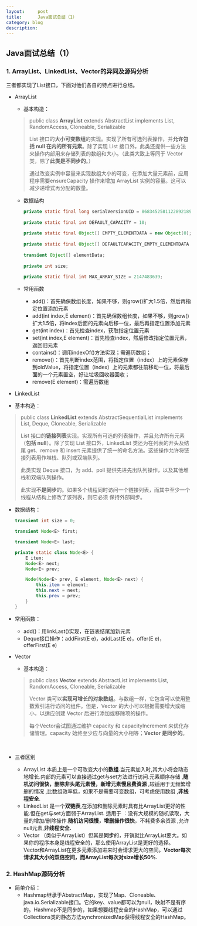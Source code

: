 ```yaml
---
layout:     post
title:      Java面试总结（1）
category: blog
description: 
---
```


## Java面试总结（1）

### 1. ArrayList、LinkedList、Vector的异同及源码分析

三者都实现了List接口，下面对他们各自的特点进行总结。

* ArrayList

  * 基本构造：

  > public class **ArrayList** extends AbstractList implements List, RandomAccess, Cloneable, Serializable
  >
  > List 接口的**大小可变数组**的实现。实现了所有可选列表操作，并**允许包括 null 在内的所有元素**。除了实现 List 接口外，此类还提供一些方法来操作内部用来存储列表的数组和大小。（此类大致上等同于 Vector 类，除了**此类是不同步的**。）
  >
  > 通过改变实例中容量来实现数组大小的可变，在添加大量元素前，应用程序需要ensureCapacity 操作来增加 ArrayList 实例的容量。这可以减少递增式再分配的数量。

  * 数据结构

    ```java
    private static final long serialVersionUID = 8683452581122892189L;  
        
    private static final int DEFAULT_CAPACITY = 10;  
          
    private static final Object[] EMPTY_ELEMENTDATA = new Object[0];  
        
    private static final Object[] DEFAULTCAPACITY_EMPTY_ELEMENTDATA = new Object[0];  
        
    transient Object[] elementData;  
        
    private int size;  
        
    private static final int MAX_ARRAY_SIZE = 2147483639;
    ```

  * 常用函数

    * add()：首先确保数组长度，如果不够，则grow()扩大1.5倍，然后再指定位置添加元素
    * add(int index,E element)：首先确保数组长度，如果不够，则grow()扩大1.5倍，将index后面的元素向后移一位，最后再指定位置添加元素
    * get(int index)：首先检查index，获取指定位置元素
    * set(int index,E element)：首先检查index，然后修改指定位置元素，返回旧元素
    * contains()：调用indexOf()方法实现；需遍历数组；
    * remove()：首先判断index范围，将指定位置（index）上的元素保存到oldValue，将指定位置（index）上的元素都往前移动一位，将最后面的一个元素置空，好让垃圾回收器回收；
    * remove(E element)：需遍历数组

*  LinkedList

  * 基本构造：

  > public class **LinkedList** extends AbstractSequentialList implements List, Deque, Cloneable, Serializable
  >
  > List 接口的**链接列表**实现。实现所有可选的列表操作，并且允许所有元素（**包括 null**）。除了实现 List 接口外，LinkedList 类还为在列表的开头及结尾 get、remove 和 insert 元素提供了统一的命名方法。这些操作允许将链接列表用作堆栈、队列或双端队列。
  >
  > 此类实现 Deque 接口，为 add、poll 提供先进先出队列操作，以及其他堆栈和双端队列操作。
  >
  > 此实现**不是同步**的。如果多个线程同时访问一个链接列表，而其中至少一个线程从结构上修改了该列表，则它必须 保持外部同步。

  * 数据结构：

    ```java
    transient int size = 0;

    transient Node<E> first;

    transient Node<E> last;

    private static class Node<E> {
        E item;
        Node<E> next;
        Node<E> prev;

        Node(Node<E> prev, E element, Node<E> next) {
            this.item = element;
            this.next = next;
            this.prev = prev;
        }
    }
    ```

  * 常用函数：

    * add()：用linkLast()实现，在链表结尾加新元素
    * Deque接口操作：addFirst(E e)，addLast(E e)，offer(E e)，offerFirst(E e)

* Vector

  * 基本构造：

  > public class **Vector** extends AbstractList implements List, RandomAccess, Cloneable, Serializable
  >
  > Vector 类可以**实现可增长的对象数组**。与数组一样，它包含可以使用整数索引进行访问的组件。但是，Vector 的大小可以根据需要增大或缩小，以适应创建 Vector 后进行添加或移除项的操作。
  >
  > 每个Vector会试图通过维护 capacity 和 capacityIncrement 来优化存储管理。capacity 始终至少应与向量的大小相等；**Vector 是同步的**。

  ​

* 三者区别

  * ArrayList 本质上是一个可改变大小的**数组**.当元素加入时,其大小将会动态地增长.内部的元素可以直接通过get与set方法进行访问.元素顺序存储 ,**随机访问很快，删除非头尾元素慢，新增元素慢且费资源** ,较适用于无频繁增删的情况 ,比数组效率低，如果不是需要可变数组，可考虑使用数组 ,**非线程安全**.
  * LinkedList 是一个**双链表**,在添加和删除元素时具有比ArrayList更好的性能.但在get与set方面弱于ArrayList. 适用于 ：没有大规模的随机读取，大量的增加/删除操作.**随机访问很慢，增删操作很快**，不耗费多余资源 ,允许null元素,**非线程安全.**
  * Vector （类似于ArrayList）但其是**同步**的，开销就比ArrayList要大。如果你的程序本身是线程安全的，那么使用ArrayList是更好的选择。 Vector和ArrayList在更多元素添加进来时会请求更大的空间。**Vector每次请求其大小的双倍空间，而ArrayList每次对size增长50%.**



### 2. HashMap源码分析

* 简单介绍：
  * Hashmap继承于AbstractMap，实现了Map、Cloneable、java.io.Serializable接口。它的key、value都可以为null，映射不是有序的。Hashmap不是同步的，如果想要线程安全的HashMap，可以通过Collections类的静态方法synchronizedMap获得线程安全的HashMap。 　

